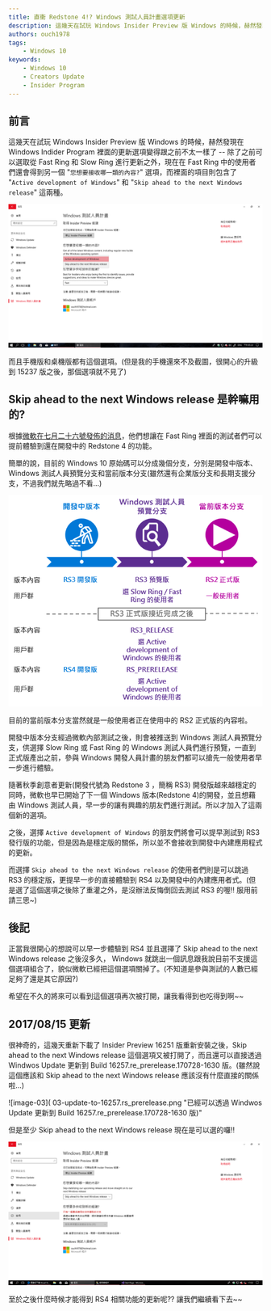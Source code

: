 ```yaml
---
title: 直衝 Redstone 4!? Windows 測試人員計畫選項更新
description: 這幾天在試玩 Windows Insider Preview 版 Windows 的時候，赫然發現在 Windows Indider Program 裡面的更新選項變得跟之前不太一樣了 -- 除了之前可以選取從 Fast Ring 和 Slow Ring 進行更新之外，現在在 Fast Ring 中的使用者們還會得到另一個 "您想要接收哪一類的內容?" 選項，而裡面的項目則包含了 "Active development of Window`" 和 "Skip ahead to the next Windows release" 這兩種。
authors: ouch1978
tags: 
    - Windows 10
keywords:
    - Windows 10
    - Creators Update
    - Insider Program
---
```


## 前言

這幾天在試玩 Windows Insider Preview 版 Windows 的時候，赫然發現在 Windows Indider Program 裡面的更新選項變得跟之前不太一樣了 -- 除了之前可以選取從 Fast Ring 和 Slow Ring 進行更新之外，現在在 Fast Ring 中的使用者們還會得到另一個 "`您想要接收哪一類的內容?`" 選項，而裡面的項目則包含了 "`Active development of Windows`" 和 "`Skip ahead to the next Windows release`" 這兩種。

![image-01](01-new-options-in-fast-ring.png "Windows 測試人員計畫的新選項")

而且手機版和桌機版都有這個選項。(但是我的手機還來不及截圖，很開心的升級到 15237 版之後，那個選項就不見了)

<!--truncate-->

## Skip ahead to the next Windows release 是幹嘛用的?

根據[微軟在七月二十六號發佈的消息][link01]，他們想讓在 Fast Ring 裡面的測試者們可以提前體驗到還在開發中的 Redstone 4 的功能。

[link01]: https://blogs.windows.com/windowsexperience/2017/07/26/announcing-windows-10-insider-preview-build-16251-pc-build-15235-mobile/ "Announcing Windows 10 Insider Preview Build 16251 for PC & Build 15235 for Mobile"

簡單的說，目前的 Windows 10 原始碼可以分成幾個分支，分別是開發中版本、Windows 測試人員預覽分支和當前版本分支(雖然還有企業版分支和長期支援分支，不過我們就先略過不看...)

![image-02](02-windows-branches.png "Windows 版本分支與測試人員計畫關係簡圖")

目前的當前版本分支當然就是一般使用者正在使用中的 RS2 正式版的內容啦。

開發中版本分支經過微軟內部測試之後，則會被推送到 Windows 測試人員預覽分支，供選擇 Slow Ring 或 Fast Ring 的 Windows 測試人員們進行預覽，一直到正式版產出之前，參與 Windows 開發人員計畫的朋友們都可以搶先一般使用者早一步進行體驗。

隨著秋季創意者更新(開發代號為 Redstone 3 ，簡稱 RS3) 開發版越來越穩定的同時，微軟也早已開始了下一個 Windows 版本(Redstone 4)的開發，並且想藉由 Windows 測試人員，早一步的讓有興趣的朋友們進行測試。所以才加入了這兩個新的選項。

之後，選擇 `Active development of Windows` 的朋友們將會可以提早測試到 RS3 發行版的功能，但是因為是穩定版的關係，所以並不會接收到開發中內建應用程式的更新。

而選擇 `Skip ahead to the next Windows release` 的使用者們則是可以跳過 RS3 的穩定版，更提早一步的直接體驗到 RS4 以及開發中的內建應用者式。(但是選了這個選項之後除了重灌之外，是沒辦法反悔倒回去測試 RS3 的喔!! 服用前請三思~)

## 後記

正當我很開心的想說可以早一步體驗到 RS4 並且選擇了 Skip ahead to the next Windows release 之後沒多久， Windows 就跳出一個訊息跟我說目前不支援這個選項組合了，貌似微軟已經把這個選項關掉了。(不知道是參與測試的人數已經足夠了還是其它原因?)

希望在不久的將來可以看到這個選項再次被打開，讓我看得到也吃得到啊~~

## 2017/08/15 更新

很神奇的，這幾天重新下載了 Insider Preview 16251 版重新安裝之後，Skip ahead to the next Windows release 這個選項又被打開了，而且還可以直接透過 Windwos Update 更新到 Build 16257.re_prerelease.170728-1630 版。(雖然說這個應該和 Skip ahead to the next Windows release 應該沒有什麼直接的關係啦...)

![image-03]( 03-update-to-16257.rs_prerelease.png "已經可以透過 Windwos Update 更新到 Build 16257.re_prerelease.170728-1630 版)"

但是至少 Skip ahead to the next Windows release 現在是可以選的囉!!

![image-04](04-skip-ahead-to-the-next-Windows-release-enabled-again.png "Skip ahead to the next Windows release 選項又復活了")

至於之後什麼時候才能得到 RS4 相關功能的更新呢?? 讓我們繼續看下去~~
